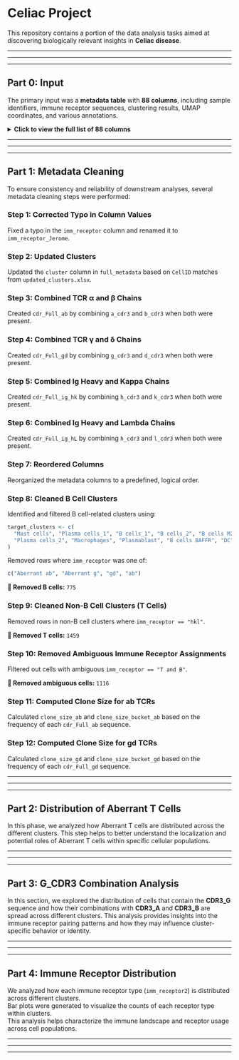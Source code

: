 # Celiac Project

This repository contains a portion of the data analysis tasks aimed at discovering biologically relevant insights in **Celiac disease**.

---
---
---

## Part 0: Input

The primary input was a **metadata table** with **88 columns**, including sample identifiers, immune receptor sequences, clustering results, UMAP coordinates, and various annotations.

<details>
<summary><strong>Click to view the full list of 88 columns</strong></summary>

```
"PatientName"                          "g_cdr3"                               "d_cdr3"
"a_cdr3"                               "b_cdr3"                               "Patient"
"FolderName"                           "Diagnosis"                            "Timepoint"
"Run"                                  "Batch"                                "Tissue"
"Sorted"                               "Type"                                 "Technology"
"FolderNameMulti"                      "HTONameMulti"                         "scanpy_noint_UMAP_1"
"scanpy_noint_UMAP_2"                  "seurat_noint_cluster"                 "rPCA_k3_cluster"
"seurat_noint_UMAP_1"                  "seurat_noint_UMAP_2"                  "rPCA_k3_UMAP_1"
"rPCA_k3_UMAP_2"                       "rPCA_k5_cluster"                      "rPCA_k5_UMAP_1"
"rPCA_k5_UMAP_2"                       "rPCA_k10_cluster"                     "rPCA_k10_UMAP_1"
"rPCA_k10_UMAP_2"                      "rPCA_k20_cluster"                     "rPCA_k20_UMAP_1"
"rPCA_k20_UMAP_2"                      "scVI_no_hvg_leiden_cluster"           "scVI_no_hvg_MDE_1"
"scVI_no_hvg_MDE_2"                    "scVI_no_hvg_UMAP_1"                   "scVI_no_hvg_UMAP_2"
"scVI_with_hvg_leiden_scVI_1"          "scVI_with_hvg_leiden_scVI_1.2"        "scVI_with_hvg_leiden_scVI_1.5"
"scVI_with_hvg_leiden_scVI_1.8"        "scVI_with_hvg_leiden_scVI_2"          "scVI_with_hvg_MDE_1"
"scVI_with_hvg_MDE_2"                  "scVI_with_hvg_UMAP_1"                 "scVI_with_hvg_UMAP_2"
"scVI_with_hvg_paper_leiden_cluster"   "scVI_with_hvg_paper_MDE_1"            "scVI_with_hvg_paper_MDE_2"
"scVI_with_hvg_paper_UMAP_1"           "scVI_with_hvg_paper_UMAP_2"           "nCount_RNA"
"nFeature_RNA"                         "CellID"                               "doubletCluster"
"doubletCell"                          "doublet"                              "mt_ratio"
"scVI_with_hvg_leiden_scVI_1.5_subset" "TRAV"                                 "TRBV"
"TRGV"                                 "TRDV"                                 "TRAJ"
"TRBJ"                                 "TRGJ"                                 "TRDJ"
"contigCount_T"                        "file_T"                               "h_cdr3"
"k_cdr3"                               "l_cdr3"                               "IGHV"
"IGKV"                                 "IGLV"                                 "IGHJ"
"IGKJ"                                 "IGLJ"                                 "contigCount_B"
"file_B"                               "imm_receptor"                         "cluster"
"clone_size_ab"                        "clone_size_gd"                        "clone_size_bucket_gd"
"clone_size_bucket_ab"
```

</details>

---
---
---

## Part 1: Metadata Cleaning

To ensure consistency and reliability of downstream analyses, several metadata cleaning steps were performed:

### Step 1: Corrected Typo in Column Values  
Fixed a typo in the `imm_receptor` column and renamed it to `imm_receptor_Jerome`.

### Step 2: Updated Clusters  
Updated the `cluster` column in `full_metadata` based on `CellID` matches from `updated_clusters.xlsx`.

### Step 3: Combined TCR α and β Chains  
Created `cdr_Full_ab` by combining `a_cdr3` and `b_cdr3` when both were present.

### Step 4: Combined TCR γ and δ Chains  
Created `cdr_Full_gd` by combining `g_cdr3` and `d_cdr3` when both were present.

### Step 5: Combined Ig Heavy and Kappa Chains  
Created `cdr_Full_ig_hk` by combining `h_cdr3` and `k_cdr3` when both were present.

### Step 6: Combined Ig Heavy and Lambda Chains  
Created `cdr_Full_ig_hL` by combining `h_cdr3` and `l_cdr3` when both were present.

### Step 7: Reordered Columns  
Reorganized the metadata columns to a predefined, logical order.

### Step 8: Cleaned B Cell Clusters  
Identified and filtered B cell-related clusters using:

```r
target_clusters <- c(
  "Mast cells", "Plasma cells_1", "B cells_1", "B cells_2", "B cells MZB1+",
  "Plasma cells_2", "Macrophages", "Plasmablast", "B cells BAFFR", "DC"
)
```

Removed rows where `imm_receptor` was one of:
```r
c("Aberrant ab", "Aberrant g", "gd", "ab")
```

**📌 Removed B cells:** `775`

### Step 9: Cleaned Non-B Cell Clusters (T Cells)  
Removed rows in non-B cell clusters where `imm_receptor == "hkl"`.

**📌 Removed T cells:** `1459`

### Step 10: Removed Ambiguous Immune Receptor Assignments  
Filtered out cells with ambiguous `imm_receptor == "T and B"`.

**📌 Removed ambiguous cells:** `1116`

### Step 11: Computed Clone Size for ab TCRs  
Calculated `clone_size_ab` and `clone_size_bucket_ab` based on the frequency of each `cdr_Full_ab` sequence.

### Step 12: Computed Clone Size for gd TCRs  
Calculated `clone_size_gd` and `clone_size_bucket_gd` based on the frequency of each `cdr_Full_gd` sequence.

---
---
---

## Part 2: Distribution of Aberrant T Cells
In this phase, we analyzed how Aberrant T cells are distributed across the different clusters. This step helps to better understand the localization and potential roles of Aberrant T cells within specific cellular populations.

---
---
---

## Part 3: G_CDR3 Combination Analysis
In this section, we explored the distribution of cells that contain the **CDR3_G** sequence and how their combinations with **CDR3_A** and **CDR3_B** are spread across different clusters. This analysis provides insights into the immune receptor pairing patterns and how they may influence cluster-specific behavior or identity.

---
---
---


## Part 4: Immune Receptor Distribution
We analyzed how each immune receptor type (`imm_receptor2`) is distributed across different clusters.  
Bar plots were generated to visualize the counts of each receptor type within clusters.  
This analysis helps characterize the immune landscape and receptor usage across cell populations.

---
---
---